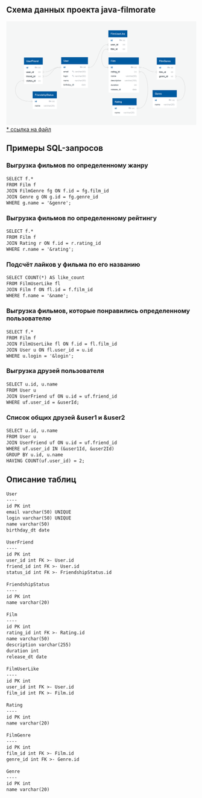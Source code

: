 ## Схема данных проекта java-filmorate

![java-filmorate-DB](./images/java-filmorate-DB.png)
[* ссылка на файл](./images/java-filmorate-DB.png)

## Примеры SQL-запросов
### Выгрузка фильмов по определенному жанру
```
SELECT f.*
FROM Film f
JOIN FilmGenre fg ON f.id = fg.film_id
JOIN Genre g ON g.id = fg.genre_id
WHERE g.name = '&genre';
```
### Выгрузка фильмов по определенному рейтингу
```
SELECT f.*
FROM Film f
JOIN Rating r ON f.id = r.rating_id
WHERE r.name = '&rating';
```
### Подсчёт лайков у фильма по его названию
```
SELECT COUNT(*) AS like_count
FROM FilmUserLike fl
JOIN Film f ON fl.id = f.film_id
WHERE f.name = '&name';
```
### Выгрузка фильмов, которые понравились определенному пользователю
```
SELECT f.*
FROM Film f
JOIN FilmUserLike fl ON f.id = fl.film_id
JOIN User u ON fl.user_id = u.id
WHERE u.login = '&login';
```
### Выгрузка друзей пользователя
```
SELECT u.id, u.name
FROM User u
JOIN UserFriend uf ON u.id = uf.friend_id
WHERE uf.user_id = &userId;
```
### Список общих друзей &user1 и &user2
```
SELECT u.id, u.name
FROM User u
JOIN UserFriend uf ON u.id = uf.friend_id
WHERE uf.user_id IN (&user1Id, &user2Id)
GROUP BY u.id, u.name
HAVING COUNT(uf.user_id) = 2;
```
## Описание таблиц
```
User
----
id PK int 
email varchar(50) UNIQUE 
login varchar(50) UNIQUE 
name varchar(50) 
birthday_dt date

UserFriend
----
id PK int 
user_id int FK >- User.id 
friend_id int FK >- User.id 
status_id int FK >- FriendshipStatus.id

FriendshipStatus
----
id PK int 
name varchar(20)

Film
----
id PK int 
rating_id int FK >- Rating.id
name varchar(50) 
description varchar(255) 
duration int
release_dt date

FilmUserLike
----
id PK int 
user_id int FK >- User.id 
film_id int FK >- Film.id

Rating
----
id PK int 
name varchar(20)

FilmGenre
----
id PK int 
film_id int FK >- Film.id 
genre_id int FK >- Genre.id

Genre
----
id PK int 
name varchar(20)
```